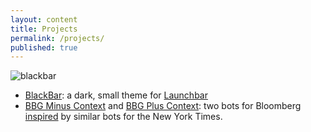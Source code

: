 ```yaml
---
layout: content
title: Projects
permalink: /projects/
published: true
---
```


![blackbar](https://camo.githubusercontent.com/0ceb1262bc44d2e880a1d2958f8a7b4cd5a9b9a8/68747470733a2f2f7075752e73682f723067586b2f313130656562663731322e706e67)
- [BlackBar](https://github.com/surajsharma/BLACKBAR): a dark, small theme for [Launchbar](https://www.obdev.at/products/launchbar/index.html)
- [BBG Minus Context](https://twitter.com/BBGMinusContext) and [BBG Plus Context](https://twitter.com/BBGPlusContext): two bots for Bloomberg [inspired](https://surajsharma.github.io/2018/03/Bots) by similar bots for the New York Times.